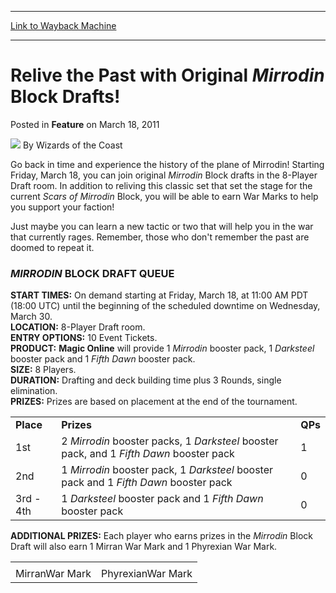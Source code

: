 
---
[Link to Wayback Machine](https://web.archive.org/web/20211020225730/https://magic.wizards.com/en/articles/archive/feature/relive-past-original-mirrodin-block-drafts-2011-03-18)

[_metadata_:wayback_url]:- "https://magic.wizards.com/en/articles/archive/feature/relive-past-original-mirrodin-block-drafts-2011-03-18"
[_metadata_:wayback_raw_url]:- "https://web.archive.org/web/20211020225730id_/https://magic.wizards.com/en/articles/archive/feature/relive-past-original-mirrodin-block-drafts-2011-03-18"
[_metadata_:wayback_capture_timestamp]:- "2021-10-20 22:57:30+00:00"
[_metadata_:description]:- "Go back in time and experience the history of the plane of Mirrodin! Starting Friday, March 18, you can join original Mirrodin Block drafts in the 8-Player Draft room. In addition to reliving this classic set that set the stage for the current Scars of Mirrodin Block, you will be able to earn War Marks to help you support your faction! Just maybe you can learn a new tactic or"
[_metadata_:generator]:- "Drupal 7 (http://drupal.org)"
---


Relive the Past with Original *Mirrodin* Block Drafts!
======================================================



 Posted in **Feature**
 on March 18, 2011 






![](https://media.magic.wizards.com/styles/auth_small/public/images/person/wizards_author.jpg)
By Wizards of the Coast











Go back in time and experience the history of the plane of Mirrodin! Starting Friday, March 18, you can join original *Mirrodin* Block drafts in the 8-Player Draft room. In addition to reliving this classic set that set the stage for the current *Scars of Mirrodin* Block, you will be able to earn War Marks to help you support your faction! 


Just maybe you can learn a new tactic or two that will help you in the war that currently rages. Remember, those who don't remember the past are doomed to repeat it. 


### *MIRRODIN* BLOCK DRAFT QUEUE


**START TIMES:** On demand starting at Friday, March 18, at 11:00 AM PDT (18:00 UTC) until the beginning of the scheduled downtime on Wednesday, March 30.  
**LOCATION:**  8-Player Draft room.   
**ENTRY OPTIONS:**  10 Event Tickets.  
**PRODUCT:** 
**Magic Online** will provide 1 *Mirrodin* booster pack, 1 *Darksteel* booster pack and 1 *Fifth Dawn* booster pack.   
**SIZE:**  8 Players.  
**DURATION:** Drafting and deck building time plus 3 Rounds, single elimination.   
**PRIZES:** Prizes are based on placement at the end of the tournament. 




|  |  |  |
| --- | --- | --- |
| **Place** | **Prizes** | **QPs** |
| 1st | 2 *Mirrodin* booster packs, 1 *Darksteel* booster pack, and 1 *Fifth Dawn* booster pack | 1 |
| 2nd | 1 *Mirrodin* booster pack, 1 *Darksteel* booster pack and 1 *Fifth Dawn* booster pack | 0 |
| 3rd - 4th | 1 *Darksteel* booster pack and 1 *Fifth Dawn* booster pack | 0 |

  
**ADDITIONAL PRIZES:** Each player who earns prizes in the *Mirrodin* Block Draft will also earn 1 Mirran War Mark and 1 Phyrexian War Mark.   


|  |  |
| --- | --- |
|  |  |
| MirranWar Mark | PhyrexianWar Mark |

  






